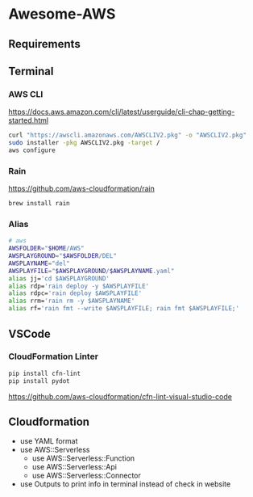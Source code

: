 # Awesome-AWS

## Requirements

## Terminal

### AWS CLI
https://docs.aws.amazon.com/cli/latest/userguide/cli-chap-getting-started.html
```bash
curl "https://awscli.amazonaws.com/AWSCLIV2.pkg" -o "AWSCLIV2.pkg"
sudo installer -pkg AWSCLIV2.pkg -target /
aws configure
```

### Rain
https://github.com/aws-cloudformation/rain
```bash
brew install rain
```

### Alias
```bash
# aws
AWSFOLDER="$HOME/AWS"
AWSPLAYGROUND="$AWSFOLDER/DEL"
AWSPLAYNAME="del"
AWSPLAYFILE="$AWSPLAYGROUND/$AWSPLAYNAME.yaml"
alias jj='cd $AWSPLAYGROUND'
alias rdp='rain deploy -y $AWSPLAYFILE'
alias rdpc='rain deploy $AWSPLAYFILE'
alias rrm='rain rm -y $AWSPLAYNAME'
alias rf='rain fmt --write $AWSPLAYFILE; rain fmt $AWSPLAYFILE;'
```

## VSCode

### CloudFormation Linter
```bash
pip install cfn-lint
pip install pydot
```
https://github.com/aws-cloudformation/cfn-lint-visual-studio-code

## Cloudformation

- use YAML format
- use AWS::Serverless
  - use AWS::Serverless::Function
  - use AWS::Serverless::Api
  - use AWS::Serverless::Connector
- use Outputs to print info in terminal instead of check in website
